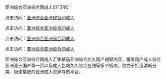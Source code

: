 亚洲综合亚洲综合网成人0710RQ

点击访问：<a href="https://heiliao2dmwwy.pages.dev">亚洲综合亚洲综合网成人</a> 

点击访问：<a href="https://heiliao2dmwwy.pages.dev">亚洲综合亚洲综合网成人</a> 

点击访问：<a href="https://heiliao2dmwwy.pages.dev">亚洲综合亚洲综合网成人</a> 

点击访问：<a href="https://heiliao2dmwwy.pages.dev">亚洲综合亚洲综合网成人</a>

亚洲综合亚洲综合网成人汇集精品亚洲综合久久国产视频内容，覆盖国产成人综合亚洲亚洲国产第一页以及成人色站久久综合在线等多个板块，致力于打造清晰分类、极速播放的亚洲成人资源导航平台。

<span style="display:none;">[Canonical link](https://github.com/A20250710/So1)</span>

